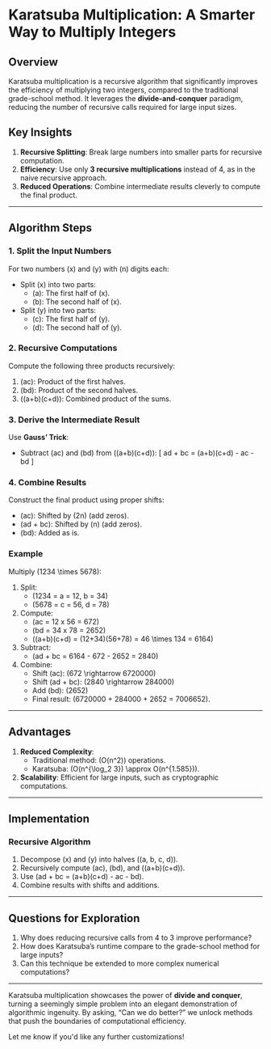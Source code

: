 
# Karatsuba Multiplication: A Smarter Way to Multiply Integers

## Overview
Karatsuba multiplication is a recursive algorithm that significantly improves the efficiency of multiplying two integers, compared to the traditional grade-school method. It leverages the **divide-and-conquer** paradigm, reducing the number of recursive calls required for large input sizes.

## Key Insights
1. **Recursive Splitting**: Break large numbers into smaller parts for recursive computation.
2. **Efficiency**: Use only **3 recursive multiplications** instead of 4, as in the naive recursive approach.
3. **Reduced Operations**: Combine intermediate results cleverly to compute the final product.

---

## Algorithm Steps

### 1. Split the Input Numbers
For two numbers \(x\) and \(y\) with \(n\) digits each:
- Split \(x\) into two parts:
  - \(a\): The first half of \(x\).
  - \(b\): The second half of \(x\).
- Split \(y\) into two parts:
  - \(c\): The first half of \(y\).
  - \(d\): The second half of \(y\).

### 2. Recursive Computations
Compute the following three products recursively:
1. \(ac\): Product of the first halves.
2. \(bd\): Product of the second halves.
3. \((a+b)(c+d)\): Combined product of the sums.

### 3. Derive the Intermediate Result
Use **Gauss’ Trick**:
- Subtract \(ac\) and \(bd\) from \((a+b)(c+d)\):
  \[
  ad + bc = (a+b)(c+d) - ac - bd
  \]

### 4. Combine Results
Construct the final product using proper shifts:
- \(ac\): Shifted by \(2n\) (add zeros).
- \(ad + bc\): Shifted by \(n\) (add zeros).
- \(bd\): Added as is.

### Example
Multiply \(1234 \times 5678\):
1. Split:
   - \(1234 = a = 12, b = 34\)
   - \(5678 = c = 56, d = 78\)
2. Compute:
   - \(ac = 12 x 56 = 672\)
   - \(bd = 34 x 78 = 2652\)
   - \((a+b)(c+d) = (12+34)(56+78) = 46 \times 134 = 6164\)
3. Subtract:
   - \(ad + bc = 6164 - 672 - 2652 = 2840\)
4. Combine:
   - Shift \(ac\): \(672 \rightarrow 6720000\)
   - Shift \(ad + bc\): \(2840 \rightarrow 284000\)
   - Add \(bd\): \(2652\)
   - Final result: \(6720000 + 284000 + 2652 = 7006652\).

---

## Advantages
1. **Reduced Complexity**:
   - Traditional method: \(O(n^2)\) operations.
   - Karatsuba: \(O(n^{\log_2 3}) \approx O(n^{1.585})\).
2. **Scalability**: Efficient for large inputs, such as cryptographic computations.

---

## Implementation
### Recursive Algorithm
1. Decompose \(x\) and \(y\) into halves (\(a, b, c, d\)).
2. Recursively compute \(ac\), \(bd\), and \((a+b)(c+d)\).
3. Use \(ad + bc = (a+b)(c+d) - ac - bd\).
4. Combine results with shifts and additions.

---

## Questions for Exploration
1. Why does reducing recursive calls from 4 to 3 improve performance?
2. How does Karatsuba’s runtime compare to the grade-school method for large inputs?
3. Can this technique be extended to more complex numerical computations?

---

Karatsuba multiplication showcases the power of **divide and conquer**, turning a seemingly simple problem into an elegant demonstration of algorithmic ingenuity. By asking, “Can we do better?” we unlock methods that push the boundaries of computational efficiency.

Let me know if you'd like any further customizations!
